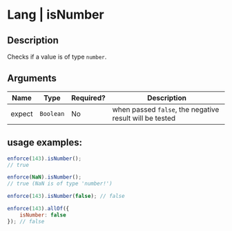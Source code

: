 # Lang | isNumber

## Description
Checks if a value is of type `number`.

## Arguments
| Name   | Type      | Required? | Description
|--------|-----------|-----------|------------
| expect | `Boolean` | No        | when passed `false`, the negative result will be tested

## usage examples:

```js
enforce(143).isNumber();
// true
```

```js
enforce(NaN).isNumber();
// true (NaN is of type 'number!')
```

```js
enforce(143).isNumber(false); // false

enforce(143).allOf({
    isNumber: false
}); // false
```